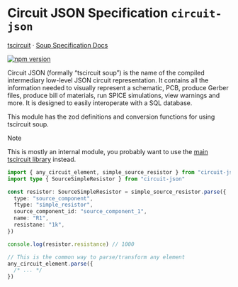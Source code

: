 # Circuit JSON Specification `circuit-json`

[tscircuit](https://github.com/tscircuit/tscircuit) · [Soup Specification Docs](https://docs.tscircuit.com/api-reference/advanced/soup)

[![npm version](https://badge.fury.io/js/circuit-json.svg)](https://badge.fury.io/js/circuit-json)

Circuit JSON (formally “tscircuit soup”) is the name of the compiled intermediary low-level JSON circuit representation. It contains all the information needed to visually represent a schematic, PCB, produce Gerber files, produce bill of materials, run SPICE simulations, view warnings and more. It is designed to easily interoperate with a SQL database.

This module has the zod definitions and conversion functions for using tscircuit soup.

> [!NOTE]
> This is mostly an internal module, you probably want to use the [main tscircuit library](https://github.com/tscircuit/tscircuit) instead.

```ts
import { any_circuit_element, simple_source_resistor } from "circuit-json"
import type { SourceSimpleResistor } from "circuit-json"

const resistor: SourceSimpleResistor = simple_source_resistor.parse({
  type: "source_component",
  ftype: "simple_resistor",
  source_component_id: "source_component_1",
  name: "R1",
  resistane: "1k",
})

console.log(resistor.resistance) // 1000

// This is the common way to parse/transform any element
any_circuit_element.parse({
  /* ... */
})
```
